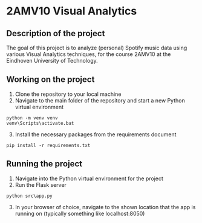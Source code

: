# 2AMV10 Visual Analytics

## Description of the project
The goal of this project is to analyze (personal) Spotify music data using various Visual Analytics techniques, for the course 2AMV10 at the Eindhoven University of Technology.

## Working on the project
1. Clone the repository to your local machine
2. Navigate to the main folder of the repository and start a new Python virtual environment
```
python -m venv venv
venv\Scripts\activate.bat
```
3. Install the necessary packages from the requirements document
```
pip install -r requirements.txt
```

## Running the project
1. Navigate into the Python virtual environment for the project
2. Run the Flask server
```
python src\app.py
```
3. In your browser of choice, navigate to the shown location that the app is running on (typically something like localhost:8050)